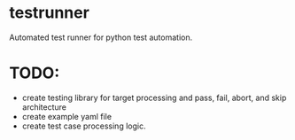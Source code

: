 # testrunner
Automated test runner for python test automation.


# TODO:
 - create testing library for target processing and pass, fail, abort, and skip architecture
 - create example yaml file
 - create test case processing logic.

